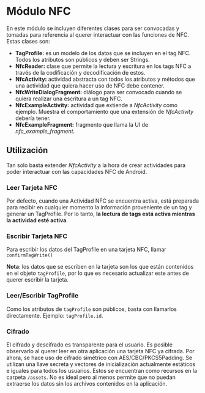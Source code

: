 # Módulo NFC

En este módulo se incluyen diferentes clases para ser convocadas y tomadas para referencia al querer interactuar con las funciones de NFC. Estas clases son:

 - **TagProfile:** es un modelo de los datos que se incluyen en el tag NFC. Todos los atributos son públicos y deben ser Strings.
 - **NfcReader:** clase que permite la lectura y escritura en los tags NFC a través de la codificación y decodificación de estos.
 - **NfcActivity:** actividad abstracta con todos los atributos y métodos que una actividad que quiera hacer uso de NFC debe contener.
 - **NfcWriteDialogFragment:** diálogo para ser convocado cuando se quiera realizar una escritura a un tag NFC.
 - **NfcExampleActivity:** actividad que extiende a *NfcActivity* como ejemplo. Muestra el comportamiento que una extensión de *NfcActivity* debería tener.
 - **NfcExampleFragment:** fragmento que llama la UI de *nfc_example_fragment*.

## Utilización

Tan solo basta extender *NfcActivity* a la hora de crear actividades para poder interactuar con las capacidades NFC de Android.

### Leer Tarjeta NFC

Por defecto, cuando una Actividad NFC se encuentra activa, está preparada para recibir en cualquier momento la información proveniente de un tag y generar un TagProfile. Por lo tanto, **la lectura de tags está activa mientras la actividad esté activa**.

### Escribir Tarjeta NFC

Para escribir los datos del TagProfile en una tarjeta NFC, llamar ```confirmTagWrite()```

**Nota**: los datos que se escriben en la tarjeta son los que están contenidos en el objeto ```tagProfile```, por lo que es necesario actualizar este antes de querer escribir la tarjeta.

### Leer/Escribir TagProfile

Como los atributos de ```tagProfile``` son públicos, basta con llamarlos directamente. Ejemplo: ```tagProfile.id```.

### Cifrado

El cifrado y descifrado es transparente para el usuario. Es posible observarlo al querer leer en otra aplicación una tarjeta NFC ya cifrada. Por ahora, se hace uso de cifrado simétrico con AES/CBC/PKCS5Padding. Se utilizan una llave secreta y vectores de inicialización actualmente estáticos e iguales para todos los usuarios. Estos se encuentran como recursos en la carpeta ```/assets```. No es ideal pero al menos permite que no puedan extraerse los datos sin los archivos contenidos en la aplicación.
